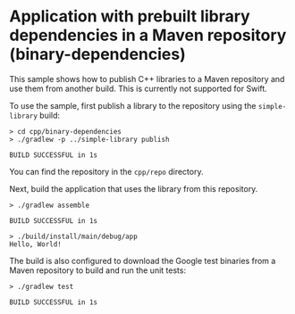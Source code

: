 # Application with prebuilt library dependencies in a Maven repository (binary-dependencies)

This sample shows how to publish C++ libraries to a Maven repository and use them from another build. This is currently not supported for Swift.

To use the sample, first publish a library to the repository using the `simple-library` build:

```
> cd cpp/binary-dependencies
> ./gradlew -p ../simple-library publish

BUILD SUCCESSFUL in 1s
```

You can find the repository in the `cpp/repo` directory.

Next, build the application that uses the library from this repository.

```
> ./gradlew assemble

BUILD SUCCESSFUL in 1s

> ./build/install/main/debug/app
Hello, World!
```

The build is also configured to download the Google test binaries from a Maven repository to build and run the unit tests:

```
> ./gradlew test

BUILD SUCCESSFUL in 1s
```